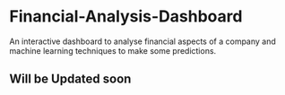 # Financial-Analysis-Dashboard
An interactive dashboard to analyse financial aspects of a company and machine learning techniques to make some predictions.

## Will be Updated soon
